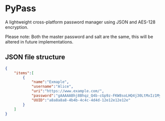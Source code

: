 # PyPass

A lightweight cross-platform password manager using JSON and AES-128 encryption.

Please note: Both the master password and salt are the same, this will be altered in future implementations.

## JSON file structure
```json
{
    "items":[
        {
            "name":"Exmaple", 
            "username":"Alice", 
            "uri":"https://www.example.com/",
            "password":"gAAAAABhj8Bhqz_Q4b-cGp9z-FKW8soLHQ4j30LtMxIz1MyyVGjIAbh7b4Gqnjwm-pOC8FFVu8FwpGie4u8YXGumZG1asWXieA==", 
            "UUID":"a8a8a8a8-4b4b-4c4c-4d4d-12e12e12e12e"
        }
    ]
}
```